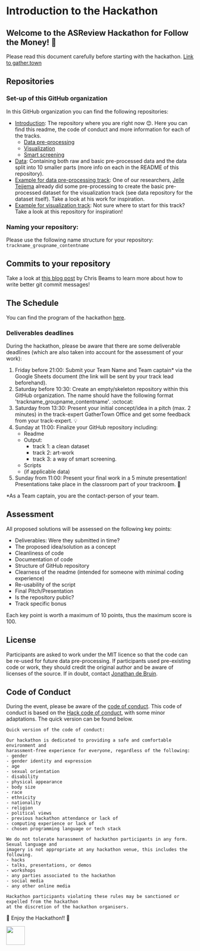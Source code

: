 # Introduction to the Hackathon
## Welcome to the ASReview Hackathon for Follow the Money! :wave:

Please read this document carefully before starting with the hackathon. 
[Link to gather.town](https://gather.town/app/6K3Ghr8dysJMFPKF/asreview-hackathon-ftm)

## Repositories

### Set-up of this GitHub organization
In this GitHub organization you can find the following repositories:
- [Introduction](https://github.com/asreview-ftm-hackathon/Introduction): The repository where you are right now 😊. Here you can find this readme, the code of conduct and more information for each of the tracks.
  - [Data pre-processing](https://github.com/asreview-ftm-hackathon/Introduction/blob/main/track-information.md#track-1-data-pre-processing)
  - [Visualization](https://github.com/asreview-ftm-hackathon/Introduction/blob/main/track-information.md#track-2-visualization)
  - [Smart screening](https://github.com/asreview-ftm-hackathon/Introduction/blob/main/track-information.md#track-3-smart-screening)
- [Data](https://github.com/asreview-ftm-hackathon/Data): Containing both raw and basic pre-processed data and the data split into 10 smaller parts (more info on each in the README of this repository). 
- [Example for data pre-processing track](https://github.com/asreview-ftm-hackathon/Example-for-data-pre-processing-track): One of our researchers, [Jelle Teijema]() already did some pre-processing to create the basic pre-processed dataset for the visualization track (see data repository for the dataset itself). Take a look at his work for inspiration.
- [Example for visualization track](https://github.com/asreview-ftm-hackathon/Example-for-visualization-track): Not sure where to start for this track? Take a look at this repository for inspiration!

### Naming your repository:
Please use the following name structure for your repository: `trackname_groupname_contentname`

## Commits to your repository
Take a look at [this blog post](https://chris.beams.io/posts/git-commit/) by Chris Beams to learn more about how to write better git commit messages!

## The Schedule
You can find the program of the hackathon [here](https://asreview.nl/academy/hackathon/#preliminary-hackathon-program).

### Deliverables deadlines
During the hackathon, please be aware that there are some deliverable deadlines (which are also taken into account for the assessment of your work):


1. Friday before 21:00: Submit your Team Name and Team captain* via the Google Sheets document (the link will be sent by your track lead beforehand).
2. Saturday before 10:30: Create an empty/skeleton repository within this GitHub organization. The name should have the following format 'trackname_groupname_contentname'. :octocat:
4. Saturday from 13:30: Present your initial concept/idea in a pitch (max. 2 minutes) in the track-expert GatherTown Office and get some feedback from your track-expert. 💡
5. Sunday at 11:00: Finalize your GitHub repository including:
    - Readme
    - Output: 
      - track 1: a clean dataset
      - track 2: art-work
      - track 3: a way of smart screening.
    - Scripts
    - (if applicable data) 
6. Sunday from 11:00: Present your final work in a 5 minute presentation! Presentations take place in the classroom part of your trackroom. 🥳

*As a Team captain, you are the contact-person of your team. 

## Assessment
All proposed solutions will be assessed on the following key points:
- Deliverables: Were they submitted in time?
- The proposed idea/solution as a concept
- Cleanliness of code
- Documentation of code
- Structure of GitHub repository
- Clearness of the readme (intended for someone with minimal coding experience) 
- Re-usability of the script
- Final Pitch/Presentation
- Is the repository public?
- Track specific bonus

Each key point is worth a maximum of 10 points, thus the maximum score is 100.

## License 
Participants are asked to work under the MIT licence so that the code can be re-used for future data pre-processing. 
If participants used pre-existing code or work, they should credit the original author and be aware of licenses of the source. 
If in doubt, contact [Jonathan de Bruin](https://github.com/J535D165).

## Code of Conduct
During the event, please be aware of the [code of conduct](https://github.com/asreview-ftm-hackathon/Introduction/blob/main/code-of-conduct.md). 
This code of conduct is based on the [Hack code of conduct](https://hackcodeofconduct.org/index.html), with some minor adaptations.
The quick version can be found below.
 
```
Quick version of the code of conduct:
 
Our hackathon is dedicated to providing a safe and comfortable environment and 
harassment-free experience for everyone, regardless of the following:
- gender
- gender identity and expression
- age
- sexual orientation
- disability
- physical appearance
- body size
- race
- ethnicity
- nationality
- religion
- political views
- previous hackathon attendance or lack of
- computing experience or lack of
- chosen programming language or tech stack

We do not tolerate harassment of hackathon participants in any form. Sexual language and 
imagery is not appropriate at any hackathon venue, this includes the following.
- hacks
- talks, presentations, or demos
- workshops
- any parties associated to the hackathon
- social media
- any other online media

Hackathon participants violating these rules may be sanctioned or expelled from the hackathon 
at the discretion of the hackathon organisers.
```

🎊 Enjoy the Hackathon!! 🎊

<img src="https://upload.wikimedia.org/wikipedia/commons/2/20/Rubber_duck.svg" width="50" height="50">
